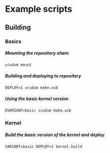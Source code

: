 # Example scripts

## Building

### Basics

##### Mounting the repository share

    scudum mount

##### Building and deploying to repository

    DEPLOY=1 scudum make.usb

##### Using the basic kernel version

    KVARIANT=basic scudum make.usb

### Kernel

##### Build the basic version of the kernel and deploy

    VARIANT=basic DEPLOY=1 kernel.build
